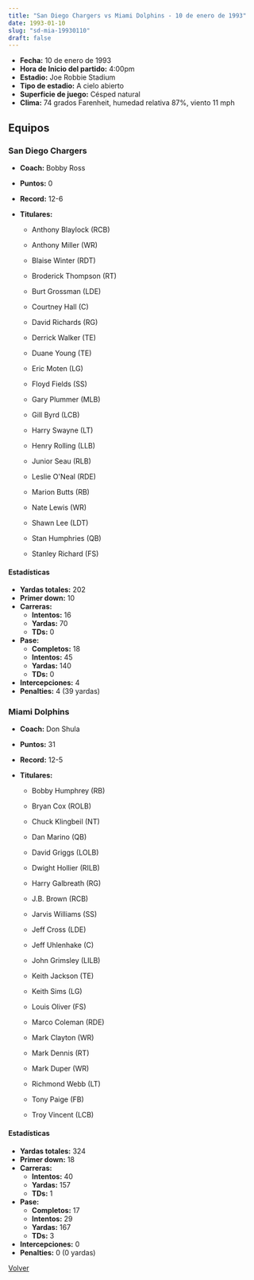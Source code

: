 ```yaml
---
title: "San Diego Chargers vs Miami Dolphins - 10 de enero de 1993"
date: 1993-01-10
slug: "sd-mia-19930110"
draft: false
---
```

* **Fecha:** 10 de enero de 1993
* **Hora de Inicio del partido:** 4:00pm
* **Estadio:** Joe Robbie Stadium
* **Tipo de estadio:** A cielo abierto
* **Superficie de juego:** Césped natural
* **Clima:** 74 grados Farenheit, humedad relativa 87%, viento 11 mph

## Equipos


### San Diego Chargers
* **Coach:** Bobby Ross
* **Puntos:** 0
* **Record:** 12-6
* **Titulares:** 

  * Anthony Blaylock (RCB) 

  * Anthony Miller (WR) 

  * Blaise Winter (RDT) 

  * Broderick Thompson (RT) 

  * Burt Grossman (LDE) 

  * Courtney Hall (C) 

  * David Richards (RG) 

  * Derrick Walker (TE) 

  * Duane Young (TE) 

  * Eric Moten (LG) 

  * Floyd Fields (SS) 

  * Gary Plummer (MLB) 

  * Gill Byrd (LCB) 

  * Harry Swayne (LT) 

  * Henry Rolling (LLB) 

  * Junior Seau (RLB) 

  * Leslie O'Neal (RDE) 

  * Marion Butts (RB) 

  * Nate Lewis (WR) 

  * Shawn Lee (LDT) 

  * Stan Humphries (QB) 

  * Stanley Richard (FS) 

#### Estadísticas
* **Yardas totales:** 202
* **Primer down:** 10
* **Carreras:**
  * **Intentos:** 16
  * **Yardas:** 70
  * **TDs:** 0
* **Pase:**
  * **Completos:** 18
  * **Intentos:** 45
  * **Yardas:** 140
  * **TDs:** 0
* **Intercepciones:** 4
* **Penalties:** 4 (39 yardas)

### Miami Dolphins
* **Coach:** Don Shula
* **Puntos:** 31
* **Record:** 12-5
* **Titulares:** 

  * Bobby Humphrey (RB) 

  * Bryan Cox (ROLB) 

  * Chuck Klingbeil (NT) 

  * Dan Marino (QB) 

  * David Griggs (LOLB) 

  * Dwight Hollier (RILB) 

  * Harry Galbreath (RG) 

  * J.B. Brown (RCB) 

  * Jarvis Williams (SS) 

  * Jeff Cross (LDE) 

  * Jeff Uhlenhake (C) 

  * John Grimsley (LILB) 

  * Keith Jackson (TE) 

  * Keith Sims (LG) 

  * Louis Oliver (FS) 

  * Marco Coleman (RDE) 

  * Mark Clayton (WR) 

  * Mark Dennis (RT) 

  * Mark Duper (WR) 

  * Richmond Webb (LT) 

  * Tony Paige (FB) 

  * Troy Vincent (LCB) 

#### Estadísticas
* **Yardas totales:** 324
* **Primer down:** 18
* **Carreras:**
  * **Intentos:** 40
  * **Yardas:** 157
  * **TDs:** 1
* **Pase:**
  * **Completos:** 17
  * **Intentos:** 29
  * **Yardas:** 167
  * **TDs:** 3
* **Intercepciones:** 0
* **Penalties:** 0 (0 yardas)


[Volver](/historia/1992)
